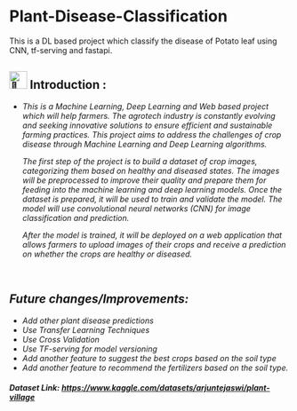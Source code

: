 # Plant-Disease-Classification

This is a DL based project which classify the disease of Potato leaf using CNN, tf-serving and fastapi.

<h2><picture>
  <source srcset="https://fonts.gstatic.com/s/e/notoemoji/latest/1f331/512.webp" type="image/webp">
  <img src="https://fonts.gstatic.com/s/e/notoemoji/latest/1f331/512.gif" alt="🌱" width="32" height="32">
</picture> Introduction :</h2><i>
<ul>
<li>This is a Machine Learning, Deep Learning and Web based project which will help farmers. The agrotech industry is constantly evolving and seeking innovative solutions to ensure efficient and sustainable farming practices. This project aims to address the challenges of crop disease through Machine Learning and Deep Learning algorithms.

The first step of the project is to build a dataset of crop images, categorizing them based on healthy and diseased states. The images will be preprocessed to improve their quality and prepare them for feeding into the machine learning and deep learning models. Once the dataset is prepared, it will be used to train and validate the model. The model will use convolutional neural networks (CNN) for image classification and prediction.

After the model is trained, it will be deployed on a web application that allows farmers to upload images of their crops and receive a prediction on whether the crops are healthy or diseased. </li>
</ul>
<br>


## Future changes/Improvements:

- Add other plant disease predictions
- Use Transfer Learning Techniques
- Use Cross Validation
- Use TF-serving for model versioning
- Add another feature to suggest the best crops based on the soil type
- Add another feature to recommend the fertilizers based on the soil type.

 #### Dataset Link: https://www.kaggle.com/datasets/arjuntejaswi/plant-village
